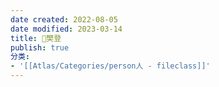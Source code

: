 ```yaml
---
date created: 2022-08-05
date modified: 2023-03-14
title: 🧑樊登
publish: true
分类:
- '[[Atlas/Categories/person人 - fileclass]]'
---
```


